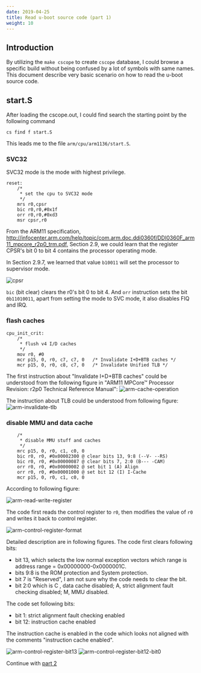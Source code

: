 ```yaml
---
date: 2019-04-25
title: Read u-boot source code (part 1)
weight: 10
---
```


## Introduction

By utilizing the `make cscope` to create `cscope` database, I could browse a
specific build without being confused by a lot of symbols with same names.
This document describe very basic scenario on how to read the u-boot source
code.


## start.S

After loading the cscope.out, I could find search the starting point by the
following command

```
cs find f start.S
```

This leads me to the file `arm/cpu/arm1136/start.S`.



###  SVC32

SVC32 mode is the mode with highest privilege.

```
reset:
	/*
	 * set the cpu to SVC32 mode
	 */
	mrs	r0,cpsr
	bic	r0,r0,#0x1f
	orr	r0,r0,#0xd3
	msr	cpsr,r0
```

From the ARM11 specification,
http://infocenter.arm.com/help/topic/com.arm.doc.ddi0360f/DDI0360F_arm11_mpcore_r2p0_trm.pdf,
Section 2.9, we could learn that the register CPSR's bit 0 to bit 4 contains
the processor operating mode.

In Section 2.9.7, we learned that value `b10011` will set the processor to
supervisor mode.

![cpsr](/img/cpsr.png)

`bic` (bit clear) clears the r0's bit 0 to bit 4. And `orr` instruction sets
the bit `0b11010011`, apart from setting the mode to SVC mode, it also disables
FIQ and IRQ.

### flash caches

```
cpu_init_crit:
	/*
	 * flush v4 I/D caches
	 */
	mov	r0, #0
	mcr	p15, 0, r0, c7, c7, 0	/* Invalidate I+D+BTB caches */
	mcr	p15, 0, r0, c8, c7, 0	/* Invalidate Unified TLB */
```

The first instruction about "Invalidate I+D+BTB caches" could be understood
from the following figure in "ARM11 MPCore™ Processor Revision: r2p0 Technical
Reference Manual": ![arm-cache-operation](/img/arm-cache-operation.png)

The instruction about TLB could be understood from following figure:
![arm-invalidate-tlb](/img/arm-invalidate-tlb.png)

### disable MMU and data cache

```
	/*
	 * disable MMU stuff and caches
	 */
	mrc	p15, 0, r0, c1, c0, 0
	bic	r0, r0, #0x00002300	@ clear bits 13, 9:8 (--V- --RS)
	bic	r0, r0, #0x00000087	@ clear bits 7, 2:0 (B--- -CAM)
	orr	r0, r0, #0x00000002	@ set bit 1 (A) Align
	orr	r0, r0, #0x00001000	@ set bit 12 (I) I-Cache
	mcr	p15, 0, r0, c1, c0, 0

```

According to following figure:

![arm-read-write-register](/img/arm-read-write-register.png)

The code first reads the control register to `r0`, then modifies the value of
`r0` and writes it back to control register.

![arm-control-register-format](/img/arm-control-register-format.png)

Detailed description are in following figures. The code first clears following
bits:

- bit 13, which selects the low normal exception vectors which range is address range =
0x00000000-0x0000001C.
- bits 9:8 is the ROM protection and System protection.
- bit 7 is "Reserved", I am not sure why the code needs to clear the bit.
-  bit 2:0 which is C , data cache disabled; A, strict alignment fault checking
  disabled; M, MMU disabled.

The code set following bits:

- bit 1: strict alignment fault checking enabled
- bit 12:  instruction cache enabled

The instruction cache is enabled in the code which looks not aligned with the
comments "instruction cache enabled".

![arm-control-register-bit13](/img/arm-control-register-bit13.png)
![arm-control-register-bit12-bit0](/img/arm-control-register-bit12-bit0.png)

Continue with [part 2](../read_u-boot_source_code_part2)
